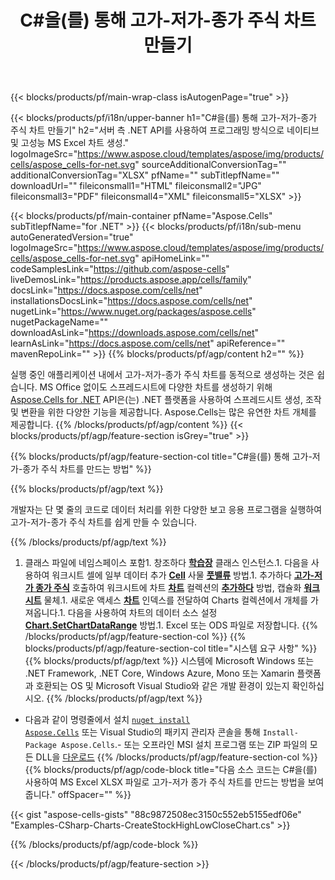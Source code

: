 ﻿---
title: C#을(를) 통해 고가-저가-종가 주식 차트 만들기
url: /ko/net/create-stockhighlowclose-chart/
description: C# .NET 라이브러리를 사용하여 Excel에서 고가-저가-종가 주식 차트를 만들기 위한 샘플 코드. 이 코드를 사용하여 VB.NET, Asp.NET 또는 모든 .NET 기반 응용 프로그램 내에서 MS Excel에 대한 고가-저가-종가 주식 차트를 생성합니다.
---
{{< blocks/products/pf/main-wrap-class isAutogenPage="true" >}}

{{< blocks/products/pf/i18n/upper-banner h1="C#을(를) 통해 고가-저가-종가 주식 차트 만들기" h2="서버 측 .NET API를 사용하여 프로그래밍 방식으로 네이티브 및 고성능 MS Excel 차트 생성." logoImageSrc="https://www.aspose.cloud/templates/aspose/img/products/cells/aspose_cells-for-net.svg" sourceAdditionalConversionTag="" additionalConversionTag="XLSX" pfName="" subTitlepfName="" downloadUrl="" fileiconsmall1="HTML" fileiconsmall2="JPG" fileiconsmall3="PDF" fileiconsmall4="XML" fileiconsmall5="XLSX" >}}

{{< blocks/products/pf/main-container pfName="Aspose.Cells" subTitlepfName="for .NET" >}}
{{< blocks/products/pf/i18n/sub-menu autoGeneratedVersion="true" logoImageSrc="https://www.aspose.cloud/templates/aspose/img/products/cells/aspose_cells-for-net.svg" apiHomeLink="" codeSamplesLink="https://github.com/aspose-cells" liveDemosLink="https://products.aspose.app/cells/family" docsLink="https://docs.aspose.com/cells/net" installationsDocsLink="https://docs.aspose.com/cells/net" nugetLink="https://www.nuget.org/packages/aspose.cells" nugetPackageName="" downloadAsLink="https://downloads.aspose.com/cells/net" learnAsLink="https://docs.aspose.com/cells/net" apiReference="" mavenRepoLink="" >}}
{{% blocks/products/pf/agp/content h2="" %}}

실행 중인 애플리케이션 내에서 고가-저가-종가 주식 차트를 동적으로 생성하는 것은 쉽습니다. MS Office 없이도 스프레드시트에 다양한 차트를 생성하기 위해[Aspose.Cells for .NET](https://products.aspose.com/cells/net)  API은(는) .NET 플랫폼을 사용하여 스프레드시트 생성, 조작 및 변환을 위한 다양한 기능을 제공합니다. Aspose.Cells는 많은 유연한 차트 개체를 제공합니다.
{{% /blocks/products/pf/agp/content %}}
{{< blocks/products/pf/agp/feature-section isGrey="true" >}}

{{% blocks/products/pf/agp/feature-section-col title="C#을(를) 통해 고가-저가-종가 주식 차트를 만드는 방법" %}}

{{% blocks/products/pf/agp/text %}}

개발자는 단 몇 줄의 코드로 데이터 처리를 위한 다양한 보고 응용 프로그램을 실행하여 고가-저가-종가 주식 차트를 쉽게 만들 수 있습니다.

{{% /blocks/products/pf/agp/text %}}

1. 클래스 파일에 네임스페이스 포함1. 창조하다 [**학습장**](https://reference.aspose.com/cells/net/aspose.cells/workbook) 클래스 인스턴스.1. 다음을 사용하여 워크시트 셀에 일부 데이터 추가 [**Cell**](https://reference.aspose.com/cells/net/aspose.cells/cell) 사물 [**풋밸류**](https://reference.aspose.com/cells/net/aspose.cells/cell/methods/putvalue/index) 방법.1. 추가하다 [**고가-저가 종가 주식**](https://reference.aspose.com/cells/net/aspose.cells.charts/charttype) 호출하여 워크시트에 차트 [**차트**](https://reference.aspose.com/cells/net/aspose.cells.charts/chartcollection) 컬렉션의 [**추가하다**](https://reference.aspose.com/cells/net/aspose.cells.charts/chartcollection/methods/add) 방법, 캡슐화 [**워크시트**](https://reference.aspose.com/cells/net/aspose.cells/worksheet) 물체.1. 새로운 액세스 [**차트**](https://reference.aspose.com/cells/net/aspose.cells.charts/chart) 인덱스를 전달하여 Charts 컬렉션에서 개체를 가져옵니다.1. 다음을 사용하여 차트의 데이터 소스 설정 [**Chart.SetChartDataRange**](https://https://reference.aspose.com/cells/net/aspose.cells.charts/chart/methods/setchartdatarange) 방법.1. Excel 또는 ODS 파일로 저장합니다.
{{% /blocks/products/pf/agp/feature-section-col %}}
{{% blocks/products/pf/agp/feature-section-col title="시스템 요구 사항" %}}
{{% blocks/products/pf/agp/text %}}
시스템에 Microsoft Windows 또는 .NET Framework, .NET Core, Windows Azure, Mono 또는 Xamarin 플랫폼과 호환되는 OS 및 Microsoft Visual Studio와 같은 개발 환경이 있는지 확인하십시오.
{{% /blocks/products/pf/agp/text %}}
- 다음과 같이 명령줄에서 설치 <code><a href="https://downloads.aspose.com/cells/net">nuget install Aspose.Cells</a></code> 또는 Visual Studio의 패키지 관리자 콘솔을 통해 <code>Install-Package Aspose.Cells</code>.- 또는 오프라인 MSI 설치 프로그램 또는 ZIP 파일의 모든 DLL을 <a href="https://downloads.aspose.com/cells/net">다운로드</a>
{{% /blocks/products/pf/agp/feature-section-col %}}
{{% blocks/products/pf/agp/code-block title="다음 소스 코드는 C#을(를) 사용하여 MS Excel XLSX 파일로 고가-저가 종가 주식 차트를 만드는 방법을 보여줍니다." offSpacer="" %}}

{{< gist "aspose-cells-gists" "88c9872508ec3150c552eb5155edf06e" "Examples-CSharp-Charts-CreateStockHighLowCloseChart.cs" >}}

{{% /blocks/products/pf/agp/code-block %}}

{{< /blocks/products/pf/agp/feature-section >}}

<!-- aboutfile Starts -->